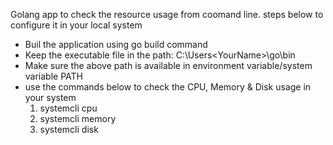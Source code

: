 Golang app to check the resource usage from coomand line. steps below to configure it in your local system

* Buil the application using go build command
* Keep the executable file in the path: C:\Users\<YourName>\go\bin
* Make sure the above path is available in environment variable/system variable PATH
* use the commands below to check the CPU, Memory & Disk usage in your system
  1) systemcli cpu
  2) systemcli memory
  3) systemcli disk
